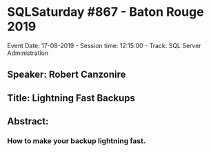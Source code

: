 # SQLSaturday #867 - Baton Rouge 2019
Event Date: 17-08-2019 - Session time: 12:15:00 - Track: SQL Server Administration
## Speaker: Robert Canzonire
## Title: Lightning Fast Backups
## Abstract:
### How to make your backup lightning fast.
